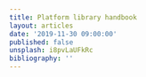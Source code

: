 ```yaml
---
title: Platform library handbook
layout: articles
date: '2019-11-30 09:00:00'
published: false
unsplash: i8pvLaUFkRc
bibliography: ''
---
```

